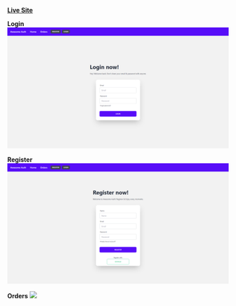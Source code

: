 **[Live Site](https://sparkly-faun-19993f.netlify.app/login)**

**Login**
![](src/readmeImg/logIn.png)

**Register**
![](src/readmeImg/register.png)

**Orders**
![](scr/readmeImg/order.png)
